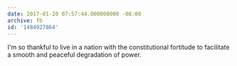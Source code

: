 ```yaml
---
date: 2017-01-20 07:57:44.000000000 -08:00
archive: fb
id: '1484927864'
---
```


I'm so thankful to live in a nation with the constitutional fortitude to facilitate a smooth and peaceful degradation of power.
